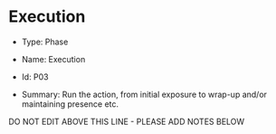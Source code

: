 # Execution

* Type: Phase

* Name: Execution

* Id: P03

* Summary: Run the action, from initial exposure to wrap-up and/or maintaining presence etc.

DO NOT EDIT ABOVE THIS LINE - PLEASE ADD NOTES BELOW